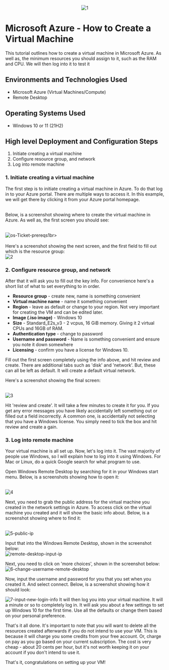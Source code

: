 <p align="center">
<img src="https://i.ibb.co/9yNG8wG/1.png" alt="1" border="0">
</p>

<h1>Microsoft Azure - How to Create a Virtual Machine</h1>
This tutorial outlines how to create a virtual machine in Microsoft Azure. As well as, the minimum resources you should assign to it, such as the RAM and CPU. We will then log into it to test it<br />

<h2>Environments and Technologies Used</h2>

- Microsoft Azure (Virtual Machines/Compute)
- Remote Desktop

<h2>Operating Systems Used </h2>

- Windows 10 or 11</b> (21H2)

<h2>High level Deployment and Configuration Steps</h2>

1. Initiate creating a virtual machine
2. Configure resource group, and network
3. Log into remote machine

<h3>1. Initiate creating a virtual machine</h3>
The first step is to initiate creating a virtual machine in Azure. To do that log in to your Azure portal. There are multiple ways to access it. In this example, we will get there by clicking it from your Azure portal homepage.<br><br>

Below, is a screenshot showing where to create the virtual machine in Azure. As well as, the first screen you should see:<br><br>

<img src="https://i.ibb.co/jZL6b6M/os-Ticket-prereqs1.jpg" alt="os-Ticket-prereqs1" border="0" />br>
<br><br>
Here's a screenshot showing the next screen, and the first field to fill out which is the resource group: <br>
<img src="https://i.ibb.co/HxMqFd1/2.jpg" alt="2" border="0">

<h3>2. Configure resource group, and network</h3>

After that it will ask you to fill out the key info. For convenience here's a short list of what to set everything to in order.
- <strong>Resource group</strong> - create new, name is something convenient
- <strong>Virtual machine name</strong> - name it something convenient
- <strong>Region</strong> - leave as default or change to your region. Not very important for creating the VM and can be edited later.
- <strong>Image (.iso image)</strong> - Windows 10
- <strong>Size</strong> - Standard_E2s_v3 - 2 vcpus, 16 GiB memory. Giving it 2 virtual CPUs and 16GB of RAM.
- <strong>Authentication type</strong> - change to password
- <strong>Username and password</strong> - Name is something convenient and ensure you note it down somewhere
- <strong>Licensing</strong> - confirm you have a license for Windows 10.

Fill out the first screen completely using the info above, and hit review and create. There are additional tabs such as 'disk' and 'network'. But, these can all be left as default. It will create a default virtual network.

Here's a screenshot showing the final screen:<br><br>

<img src="https://i.ibb.co/d6nskmx/3.jpg" alt="3" border="0">

Hit 'review and create'. It will take a few minutes to create it for you. If you get any error messages you have likely accidentally left something out or filled out a field incorrectly. A common one, is accidentally not selecting that you have a Windows license. You simply need to tick the box and hit review and create a gain.

<h3>3. Log into remote machine</h3>
Your virtual machine is all set up. Now, let's log into it. The vast majority of people use Windows, so I will explain how to log into it using Windows. For Mac or Linux, do a quick Google search for what program to use.

Open Windows Remote Desktop by searching for it in your Windows start menu. Below, is a screenshots showing how to open it:<br><br>

<img src="https://i.ibb.co/jr0Vf4L/4.jpg" alt="4" border="0">

Next, you need to grab the public address for the virtual machine you created in the network settings in Azure. To access click on the virtual machine you created and it will show the basic info about. Below, is a screenshot showing where to find it: <br><br>

<img src="https://i.ibb.co/1sf7QQb/5-public-ip.jpg" alt="5-public-ip" border="0">

Input that into the Windows Remote Desktop, shown in the screenshot below:<br>
<img src="https://i.ibb.co/6RrbF33/remote-desktop-input-ip.jpg" alt="remote-desktop-input-ip" border="0">

Next, you need to click on 'more choices', shown in the screenshot below:<br>
<img src="https://i.ibb.co/xGTFcX3/6-change-username-remote-desktop.jpg" alt="6-change-username-remote-desktop" border="0">

Now, input the username and password for you that you set when you created it. And select connect. Below, is a screenshot showing how it should look:<br>

<img src="https://i.ibb.co/GTGVZnS/7-input-new-login-info.jpg" alt="7-input-new-login-info" border="0">
It will then log you into your virtual machine. It will a minute or so to completely log in. It will ask you about a few settings to set up Windows 10 for the first time. Use all the defaults or change them based on your personal preference.

That's it all done. It's important to note that you will want to delete all the resources created afterwards if you do not intend to use your VM. This is because it will charge you some credits from your free account. Or, charge on pay as you go based on your current subscription. The cost is very cheap - about 20 cents per hour, but it's not worth keeping it on your account if you don't intend to use it. 

That's it, congratulations on setting up your VM!
